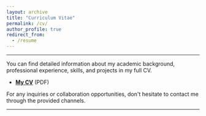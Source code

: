 ```yaml
---
layout: archive
title: "Curriculum Vitae"
permalink: /cv/
author_profile: true
redirect_from:
  - /resume
---
```

<hr>
You can find detailed information about my academic background, professional experience, skills, and projects in my full CV. 

- [**My CV**](https://github.com/Precioux/Precioux.github.io/tree/master/files#:~:text=SaminMahdipour%2DCV.pdf) (PDF)

For any inquiries or collaboration opportunities, don't hesitate to contact me through the provided channels.

---
